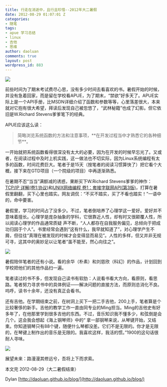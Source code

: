 ```yaml
---
title: 行走在消逝中，且行且珍惜--2012年大二暑假
date: 2012-08-29 01:07:01 Z
categories:
- 随笔
tags:
- apue 学习总结
- linux
- 吉他
- 思维
author: daoluan
comments: true
layout: post
wordpress_id: 883
---
```


![](http://daoluan.github.io/images/blog/2012/08/richard_stevens.png)

前些时间为了期末考试费尽心思，没有多少时间去看喜欢的书。暑假开始的时候，并没有急着回家，而是留在学校看APUE，为了期末，“禁欲”好多天了。APUE实际上是一个API手册，比MSDN详细介绍了函数和参数等等，心里落差很大，本来就对它抱有很大希望，拜读后发现自己被忽悠了，“武林秘籍”也成了幻影。但它依旧是W.Richard Stevens爹爹笔下的经典。

<!-- more -->

APUE应该这么读：


<blockquote>简略浏览系统函数的方法和注意事项，**在开发过程当中才熟悉它的各种细节**。</blockquote>


一开始就把系统函数看得很深没有太大的必要，因为在开发的时候早忘光了。又或者，在阅读过程中及时上机实践，这一做法也不切实际，因为Linux系统编程有太多的函数，时间花费巨大。笔者于是15天（按笔者的阅读习惯算快了）把它看个大概，接下来在GTD项目（一个院级的项目）中再逐渐熟悉。

在暑期不忍“当当”满额减的诱惑，果断买下W.Richard Stevens爹爹的神作：[TCP/IP 详解(卷1:协议)](http://product.dangdang.com/product.aspx?product_id=436349)和[UNIX网络编程 卷1：套接字联网API(第3版)](http://product.dangdang.com/product.aspx?product_id=20866025)，打算在暑假里翻翻，买下心里也踏实。网友调侃：“不买不踏实，买了不看也踏实！”一语中的，命中要害。

暑假里，学习的时间占了没多少。不过，笔者倒培养了心理学这一爱好。爱好并不意味着擅长。心理学是庞杂抽象的学科，它很靠近人性，却有时又很颠覆人性，所以阅读心理学的作品通常质疑 声不断，“人人都存在自我服务偏见，总倾向于把成功归因于个人”。书里经常会遇到“这有什么，我早就知道了”，对心理学产生不屑，但往往“真理在被发现的时候才会变得显而易见”。人性的多样，但又并非无规可寻，这其中的奥妙足以让笔者“虽不能至，然心向往之”。

[![](http://daoluan.github.io/images/blog/2012/08/SocialPsychology.png)](http://daoluan.github.io/blog/archives/883/socialpsychology-png)

暑假陪伴笔者的还有小说。看的余华（朴素）和刘慈欣（科幻）的作品，计划回到学校把他们的其他作品扫一遍。

笔者读过的书不多，但发现自己读书有软肋：人说看书看大方向，看原则，看思路。笔者努力寻求书中的具体例证——解决问题的直接方法，而原则总消化不良。呜呼，读书十余年，还没有真正会看书。

还有吉他。在学期结束之前，在树洞上买下一把二手吉他，200上手，笔者算是个比较奢侈的新手。吉他的教学工作一直由同专业的Ming担当。Ming的吉他史有好多年了，在他那里学到很多吉他的东西。不过，音乐知识我不懂多少，和弦倒是会几个。这会我会想起《海上钢琴师》中的“ 拿一部钢琴来说，从琴键开始，又结束。你知道钢琴只有88个键，随便什么琴都没差。它们不是无限的。你才是无限的，在琴键上制作出的音乐是无限的。我喜欢这样，我活的惯。”1900的这句话很耐人寻味。

[![](http://daoluan.github.io/images/blog/2012/08/cchord.png)](http://daoluan.github.io/blog/archives/883/cchord-png)

展望未来：路漫漫其修远兮，吾将上下而求索。

本文完 2012-08-29（大二暑假结束）

Dylan [http://daoluan.github.io/blog/](http://daoluan.github.io/blog/)
